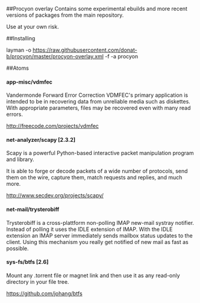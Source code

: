 ##Procyon overlay
Contains some experimental ebuilds and more recent versions of packages from the main repository.

Use at your own risk.

##Installing

layman -o https://raw.githubusercontent.com/donat-b/procyon/master/procyon-overlay.xml -f -a procyon

##Atoms

#### app-misc/vdmfec
Vandermonde Forward Error Correction
VDMFEC's primary application is intended to be in recovering data from unreliable media such as diskettes. With appropriate parameters, files may be recovered even with many read errors.

http://freecode.com/projects/vdmfec


#### net-analyzer/scapy [2.3.2]
Scapy is a powerful Python-based interactive packet manipulation program and library.

It is able to forge or decode packets of a wide number of protocols, send them on the wire, capture them, match requests and replies, and much more.

http://www.secdev.org/projects/scapy/


#### net-mail/trysterobiff
Trysterobiff is a cross-plattform non-polling IMAP new-mail systray notifier.
Instead of polling it uses the IDLE extension of IMAP. With the IDLE extension
an IMAP server immediately sends mailbox status updates to the client. Using
this mechanism you really get notified of new mail as fast as possible.


#### sys-fs/btfs [2.6]
Mount any .torrent file or magnet link and then use it as any read-only directory in your file tree.

https://github.com/johang/btfs
